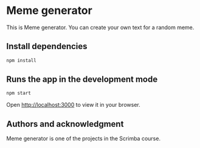 # Meme generator

This is Meme generator. You can create your own text for a random meme.

## Install dependencies
```bash
npm install
 ```
## Runs the app in the development mode
 ```bash
npm start
 ```
Open [http://localhost:3000](http://localhost:3000) to view it in your browser.

## Authors and acknowledgment

Meme generator is one of the projects in the Scrimba course.



